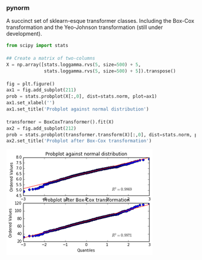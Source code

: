 ### pynorm

A succinct set of sklearn-esque transformer classes. Including the Box-Cox transformation and the Yeo-Johnson transformation (still under development).

```python
from scipy import stats

## Create a matrix of two-columns
X = np.array([stats.loggamma.rvs(5, size=500) + 5,
              stats.loggamma.rvs(5, size=500) + 5]).transpose()

fig = plt.figure()
ax1 = fig.add_subplot(211)
prob = stats.probplot(X[:,0], dist=stats.norm, plot=ax1)
ax1.set_xlabel('')
ax1.set_title('Probplot against normal distribution')

transformer = BoxCoxTransformer().fit(X)
ax2 = fig.add_subplot(212)
prob = stats.probplot(transformer.transform(X)[:,0], dist=stats.norm, plot=ax2)
ax2.set_title('Probplot after Box-Cox transformation')
```

![Transformed vs. Non-transformed](img/ex1.png)
